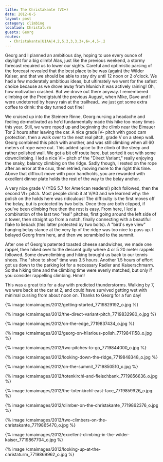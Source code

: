 ```yaml
---
title: The Christakante (VI+)
date: 2012-8-5
layout: post
category: climbing
location: Christaturm
guests: Georg
routes:
  - Christakante|UIAA|4,2,5,3,3,3,3+,6+,4,5-,2
---
```


Georg and I planned an ambitious day, hoping to use every ounce of daylight
for a big climb! Alas, just like the previous weekend, a stormy forecast
required us to lower our sights. Careful and optimistic parsing of the
forecast revealed that the best place to be was (again) the Wilder Kaiser,
and that we should be able to stay dry until 12 noon or 2 o'clock. We had
a few moderately ambitious ideas, but ultimately we went for the safest
choice because as we drove away from Munich it was actively raining! Oh,
how motivation crashed. But we drove out there anyway. I remembered climbing
on the Predigtstuhl the previous August, when Mike, Dave and I were undeterred
by heavy rain at the trailhead...we just got some extra coffee to drink:
the day turned out fine!
  
  
We cruised up into the Steinere Rinne, Georg nursing a headache and feeling
de-motivated as he'd fundamentally made this hike too many times this year.
Still, we were roped up and beginning the climb near the Elmauer Tor 2
hours after leaving the car. A nice grade IV- pitch with good cam protection,
then a walk over to the next real pitch, grade V on a steep wall. Georg
combined this pitch with another, and was still climbing when all 60 meters
of rope were out. This added spice to the climb of the steep and rather
polished wall. We got a bit off route here, but sorted it out with some
downclimbing. I led a nice VI+ pitch of the "Direct Variant," really enjoying
the snaky, balancy climbing on the ridge. Sadly though, I rested on the
rope after an error at the crux, then retried, moving more to the right
this time. Above that difficult move with poor handholds, you are rewarded
with excellent dinner plate holds the rest of the way to the belay anchor.
  
  
A very nice grade V (YDS 5.7 for American readers!) pitch followed, then
the second VI+ pitch. Most people climb it at V/A0 and we learned why:
the polish on the holds here was ridiculous! The difficulty is the first
moves off the belay, but is protected by two bolts. Once they are both
clipped, if you've been climbing free then the rest is easy. From here,
I led a combination of the last two "real" pitches, first going around
the left side of a tower, then straight up from a notch, finally connecting
with a beautiful flake to lieback (this latter protected by two bolts).
A "bird's eye view" hanging belay stance at the very lip of the ridge was
too nice to pass up. I belayed Georg from here, and then we scrambled to
the summit.
  
  
After one of Georg's patented toasted cheese sandwiches, we made one rappel,
then hiked over to the descent gully where 4 or 5 20 meter rappels followed.
Some downclimbing and hiking brought us back to our tennis shoes. The "shoe
to shoe" time was 3.5 hours. Another 1.5 hours of effort got us down to
the parking lot for a necessary Radler and Kaiserschmarm. So the hiking
time and the climbing time were evenly matched, but only if you consider
rappelling climbing. Hmm!
  
  
This was a great trip for a day with predicted thunderstorms. Walking
by 7, we were back at the car at 2, and could have survived getting wet
with minimal cursing from about noon on. Thanks to Georg for a fun day!
  
  
{% image /cmaimages/2012/getting-started_7719829192_o.jpg %}
  
{% image /cmaimages/2012/the-direct-variant-pitch_7719832980_o.jpg %}
  
{% image /cmaimages/2012/on-the-edge_7719837434_o.jpg %}
  
{% image /cmaimages/2012/georg-on-hilarious-polish_7719841158_o.jpg %}
  
{% image /cmaimages/2012/two-pitches-to-go_7719844000_o.jpg %}
  
{% image /cmaimages/2012/looking-down-the-ridge_7719848348_o.jpg %}
  
{% image /cmaimages/2012/on-the-summit_7719850510_o.jpg %}
  
{% image /cmaimages/2012/totenkirchl-and-fleischbank_7719856636_o.jpg %}
  
{% image /cmaimages/2012/the-totenkirchl-east-face_7719859926_o.jpg %}
  
{% image /cmaimages/2012/climber-on-the-christakante_7719862376_o.jpg %}
  
{% image /cmaimages/2012/two-climbers-on-the-christakante_7719865470_o.jpg %}
  
{% image /cmaimages/2012/excellent-climbing-in-the-wilder-kaiser_7719867704_o.jpg %}
  
{% image /cmaimages/2012/looking-up-at-the-christaturm_7719869962_o.jpg %}

